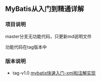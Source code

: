 ## MyBatis从入门到精通详解

### 项目说明

master分支无功能代码，只更新md说明文件

功能代码在tag版本中

### 版本说明

- tag-v1.0 [mybatis快速入门-xml和注解实现](https://github.com/tideseng/mybatis-analysis/tree/v1.0)
